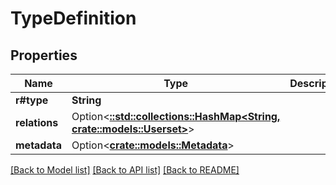 # TypeDefinition

## Properties

Name | Type | Description | Notes
------------ | ------------- | ------------- | -------------
**r#type** | **String** |  | 
**relations** | Option<[**::std::collections::HashMap<String, crate::models::Userset>**](Userset.md)> |  | [optional]
**metadata** | Option<[**crate::models::Metadata**](Metadata.md)> |  | [optional]

[[Back to Model list]](../README.md#documentation-for-models) [[Back to API list]](../README.md#documentation-for-api-endpoints) [[Back to README]](../README.md)


